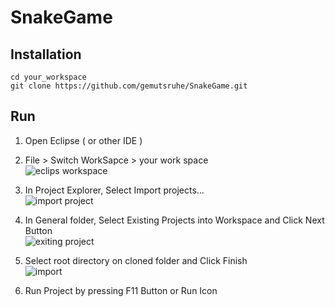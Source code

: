 # SnakeGame
Installation
-------------
```shell
cd your_workspace
git clone https://github.com/gemutsruhe/SnakeGame.git
```
Run
-------
1. Open Eclipse ( or other IDE )
2. File > Switch WorkSapce > your work space  
![eclips workspace](https://user-images.githubusercontent.com/11512889/166140146-aa7da617-5627-42d8-8723-14f038dc2702.png)

5. In Project Explorer, Select Import projects...  
![import project](https://user-images.githubusercontent.com/11512889/166140148-ee34d9a9-fc67-40f0-a7e7-82ba4bec35b1.png)

6. In General folder, Select Existing Projects into Workspace and Click Next Button  
![exiting project](https://user-images.githubusercontent.com/11512889/166140232-52a220e3-caa5-43d1-b3b3-24f8fc4a06c7.png)

7. Select root directory on cloned folder and Click Finish  
![import](https://user-images.githubusercontent.com/11512889/166140149-16c9329c-758a-4fd3-be38-0cfdc17849c2.png)

8. Run Project by pressing F11 Button or Run Icon
